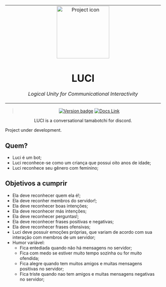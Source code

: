 <table align="center"><tr><td align="center" width="9999">

<img src="https://images.generated.photos/jqguEfsi0Q7fghDlnuQ-KPkFkalSLGNHcgTIBMLVMyw/rs:fit:512:512/Z3M6Ly9nZW5lcmF0/ZWQtcGhvdG9zL3Yz/XzA5MTU5MzkuanBn.jpg" align="center" width="170" alt="Project icon">

# LUCI

*Logical Unity for Communicational Interactivity*

</td></tr>

</table>    

<div align="center">

> [![Version badge](https://img.shields.io/badge/version-0.0.5-silver.svg)](https://lisa--brunolcarli.repl.co/graphql/?query=query%7B%0A%09lisa%0A%7D)
[![Docs Link](https://badgen.net/badge/docs/github_wiki?icon=github)](https://github.com/brunolcarli/Luci/wiki)

LUCI is a conversational tamabotchi for discord.

</div>


Project under development.


## Quem?

- Luci é um bot;
- Luci reconhece-se como um criança que possui oito anos de idade;
- Luci reconhece seu gênero com feminino;

## Objetivos a cumprir

- Ela deve reconhecer quem ela é!;
- Ela deve reconher membros do servidor!;
- Ela deve reconhecer boas intenções;
- Ela deve reconhecer más intenções;
- Ela deve reconhecer perguntas!;
- Ela deve reconhecer frases positivas e negativas;
- Ela deve reconhecer frases ofensivas;
- Luci deve possuir emoções próprias, que variam de acordo com sua interação com membros  de um servidor;
- Humor variável:
    + Fica entediada quando não há mensagens no servidor;
    + Fica com medo se estiver muito tempo sozinha ou for muito ofendida;
    + Fica alegre quando tem muitos amigos e muitas mensagens positivas no servidor;
    + Fica triste quando nao tem amigos e muitas mensagens negativas no servidor;

